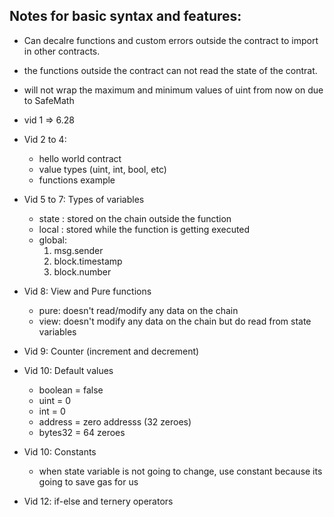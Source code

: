 ## Notes for basic syntax and features:

- Can decalre functions and custom errors outside the contract to import in other contracts.

- the functions outside the contract can not read the state of the contrat.

- will not wrap the maximum and minimum values of uint from now on due to SafeMath

- vid 1 => 6.28

- Vid 2 to 4:

  - hello world contract
  - value types (uint, int, bool, etc)
  - functions example

- Vid 5 to 7: Types of variables

  - state : stored on the chain outside the function
  - local : stored while the function is getting executed
  - global:
    1. msg.sender
    2. block.timestamp
    3. block.number

- Vid 8: View and Pure functions

  - pure: doesn't read/modify any data on the chain
  - view: doesn't modify any data on the chain but do read from state variables

- Vid 9: Counter (increment and decrement)

- Vid 10: Default values

  - boolean = false
  - uint = 0
  - int = 0
  - address = zero addresss (32 zeroes)
  - bytes32 = 64 zeroes

- Vid 10: Constants

  - when state variable is not going to change, use constant because its going to save gas for us

- Vid 12: if-else and ternery operators
